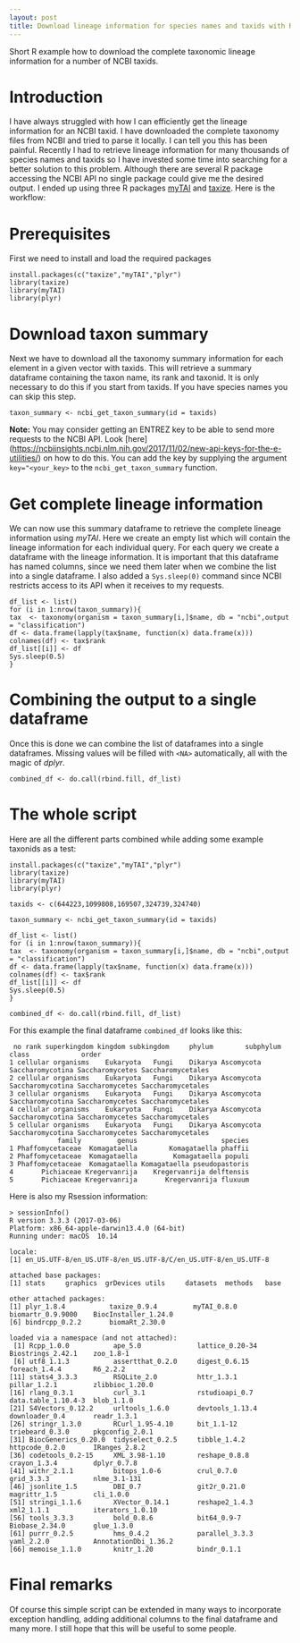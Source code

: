 ```yaml
---
layout: post
title: Download lineage information for species names and taxids with R
---
```


Short R example how to download the complete taxonomic lineage information for a number of NCBI taxids. 

# Introduction

I have always struggled with how I can efficiently get the lineage information for an NCBI taxid. I have downloaded the complete taxonomy files from NCBI and tried to parse it locally. I can tell you this has been painful. Recently I had to retrieve lineage information for many thousands of species names and taxids so I have invested some time into searching for a better solution to this problem. Although there are several R package accessing the NCBI API no single package could give me the desired output. I ended up using three R packages [myTAI](https://cran.r-project.org/package=myTAI) and [taxize](https://cran.r-project.org/web/packages/taxize/index.html). Here is the workflow:

# Prerequisites

First we need to install and load the required packages

```
install.packages(c("taxize","myTAI","plyr")
library(taxize)
library(myTAI)
library(plyr)

```

# Download taxon summary

Next we have to download all the taxonomy summary information for each element in a given vector with taxids. This will retrieve a summary dataframe containing the taxon name, its rank and taxonid.
It is only necessary to do this if you start from taxids. If you have species names you can skip this step.

```
taxon_summary <- ncbi_get_taxon_summary(id = taxids)
```

**Note:** You may consider getting an ENTREZ key to be able to send more requests to the NCBI API. Look [here] (https://ncbiinsights.ncbi.nlm.nih.gov/2017/11/02/new-api-keys-for-the-e-utilities/) on how to do this. You can add the key by supplying the argument `key="<your_key>` to the `ncbi_get_taxon_summary` function.

# Get complete lineage information

We can now use this summary dataframe to retrieve the complete lineage information using *myTAI*. Here we create an empty list which will contain the lineage information for each individual query. For each query we create a dataframe with the lineage information. It is important that this dataframe has named columns, since we need them later when we combine the list into a single dataframe. I also added a `Sys.sleep(0)` command since NCBI restricts access to its API when it receives to my requests.
```
df_list <- list()
for (i in 1:nrow(taxon_summary)){
tax  <- taxonomy(organism = taxon_summary[i,]$name, db = "ncbi",output = "classification")
df <- data.frame(lapply(tax$name, function(x) data.frame(x)))
colnames(df) <- tax$rank
df_list[[i]] <- df
Sys.sleep(0.5)
}
```

# Combining the output to a single dataframe

Once this is done we can combine the list of dataframes into a single dataframes. Missing values will be filled with `<NA>` automatically, all with the magic of *dplyr*.
```
combined_df <- do.call(rbind.fill, df_list)
```

# The whole script

Here are all the different parts combined while adding some example taxonids as a test:

```
install.packages(c("taxize","myTAI","plyr")
library(taxize)
library(myTAI)
library(plyr)

taxids <- c(644223,1099808,169507,324739,324740)

taxon_summary <- ncbi_get_taxon_summary(id = taxids)

df_list <- list()
for (i in 1:nrow(taxon_summary)){
tax  <- taxonomy(organism = taxon_summary[i,]$name, db = "ncbi",output = "classification")
df <- data.frame(lapply(tax$name, function(x) data.frame(x)))
colnames(df) <- tax$rank
df_list[[i]] <- df
Sys.sleep(0.5)
}

combined_df <- do.call(rbind.fill, df_list)
```

For this example the final dataframe `combined_df` looks like this:

```
 no rank superkingdom kingdom subkingdom     phylum        subphylum           class             order   
1 cellular organisms    Eukaryota   Fungi    Dikarya Ascomycota Saccharomycotina Saccharomycetes Saccharomycetales
2 cellular organisms    Eukaryota   Fungi    Dikarya Ascomycota Saccharomycotina Saccharomycetes Saccharomycetales
3 cellular organisms    Eukaryota   Fungi    Dikarya Ascomycota Saccharomycotina Saccharomycetes Saccharomycetales
4 cellular organisms    Eukaryota   Fungi    Dikarya Ascomycota Saccharomycotina Saccharomycetes Saccharomycetales
5 cellular organisms    Eukaryota   Fungi    Dikarya Ascomycota Saccharomycotina Saccharomycetes Saccharomycetales
            family         genus                     species
1 Phaffomycetaceae  Komagataella        Komagataella phaffii
2 Phaffomycetaceae  Komagataella         Komagataella populi
3 Phaffomycetaceae  Komagataella Komagataella pseudopastoris
4       Pichiaceae Kregervanrija    Kregervanrija delftensis
5       Pichiaceae Kregervanrija       Kregervanrija fluxuum
```

Here is also my Rsession information:

```
> sessionInfo()
R version 3.3.3 (2017-03-06)
Platform: x86_64-apple-darwin13.4.0 (64-bit)
Running under: macOS  10.14

locale:
[1] en_US.UTF-8/en_US.UTF-8/en_US.UTF-8/C/en_US.UTF-8/en_US.UTF-8

attached base packages:
[1] stats     graphics  grDevices utils     datasets  methods   base     

other attached packages:
[1] plyr_1.8.4           taxize_0.9.4         myTAI_0.8.0          biomartr_0.9.9000    BiocInstaller_1.24.0
[6] bindrcpp_0.2.2       biomaRt_2.30.0      

loaded via a namespace (and not attached):
 [1] Rcpp_1.0.0           ape_5.0              lattice_0.20-34      Biostrings_2.42.1    zoo_1.8-1           
 [6] utf8_1.1.3           assertthat_0.2.0     digest_0.6.15        foreach_1.4.4        R6_2.2.2            
[11] stats4_3.3.3         RSQLite_2.0          httr_1.3.1           pillar_1.2.1         zlibbioc_1.20.0     
[16] rlang_0.3.1          curl_3.1             rstudioapi_0.7       data.table_1.10.4-3  blob_1.1.0          
[21] S4Vectors_0.12.2     urltools_1.6.0       devtools_1.13.4      downloader_0.4       readr_1.3.1         
[26] stringr_1.3.0        RCurl_1.95-4.10      bit_1.1-12           triebeard_0.3.0      pkgconfig_2.0.1     
[31] BiocGenerics_0.20.0  tidyselect_0.2.5     tibble_1.4.2         httpcode_0.2.0       IRanges_2.8.2       
[36] codetools_0.2-15     XML_3.98-1.10        reshape_0.8.8        crayon_1.3.4         dplyr_0.7.8         
[41] withr_2.1.1          bitops_1.0-6         crul_0.7.0           grid_3.3.3           nlme_3.1-131        
[46] jsonlite_1.5         DBI_0.7              git2r_0.21.0         magrittr_1.5         cli_1.0.0           
[51] stringi_1.1.6        XVector_0.14.1       reshape2_1.4.3       xml2_1.1.1           iterators_1.0.10    
[56] tools_3.3.3          bold_0.8.6           bit64_0.9-7          Biobase_2.34.0       glue_1.3.0          
[61] purrr_0.2.5          hms_0.4.2            parallel_3.3.3       yaml_2.2.0           AnnotationDbi_1.36.2
[66] memoise_1.1.0        knitr_1.20           bindr_0.1.1 
```


# Final remarks

Of course this simple script can be extended in many ways to incorporate exception handling, adding additional columns to the final dataframe and many more. I still hope that this will be useful to some people. 



